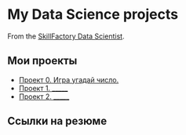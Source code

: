 # My Data Science projects

From the [SkillFactory Data Scientist](https://skillfactory.ru/data-scientist-pro/).

## Мои проекты

* [Проект 0. Игра угадай число.](https://github.com/AntipoffNickolay/SF_Data_Science/tree/master/project_0)
* [Проект 1. _____](____)
* [Проект 2. _____](____)

## Ссылки на резюме